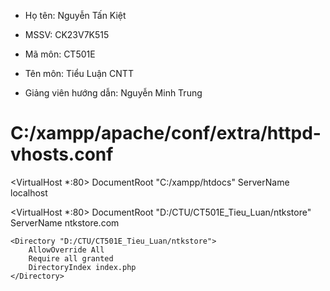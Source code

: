 - Họ tên: Nguyễn Tấn Kiệt 
- MSSV: CK23V7K515 
- Mã môn: CT501E 
- Tên môn: Tiểu Luận CNTT

- Giảng viên hướng dẫn: Nguyễn Minh Trung


# C:/xampp/apache/conf/extra/httpd-vhosts.conf

<VirtualHost *:80>
    DocumentRoot "C:/xampp/htdocs"
    ServerName localhost
</VirtualHost>

<VirtualHost *:80>
    DocumentRoot "D:/CTU/CT501E_Tieu_Luan/ntkstore"
    ServerName ntkstore.com

    <Directory "D:/CTU/CT501E_Tieu_Luan/ntkstore">
        AllowOverride All
        Require all granted
        DirectoryIndex index.php
    </Directory>
</VirtualHost>
